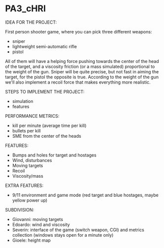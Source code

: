 # PA3_cHRI
IDEA FOR THE PROJECT:

First person shooter game, where you can pick three different weapons:
- sniper
- lightweight semi-automatic rifle
- pistol

All of them will have a helping force pushing towards the center of the head of the target, and a viscosity friction (or a mass simulated) proportional to the weight of the gun. Sniper will be quite precise, but not fast in aiming the target, for the pistol the opposite is true. According to the weight of the gun we'll also implement a recoil force that makes everything more realistic.

STEPS TO IMPLEMENT THE PROJECT:
- simulation
- features

PERFORMANCE METRICS:
- kill per minute (average time per kill)
- bullets per kill
- SME from the center of the heads

FEATURES:
- Bumps and holes for target and hostages
- Wind, disturbances 
- Moving targets
- Recoil
- Viscosity/mass

EXTRA FEATURES:
- 9/11 environment and game mode (red target and blue hostages, maybe yellow power up)


SUBDIVISION:
- Giovanni: moving targets
- Edoardo: wind and viscosity
- Severin: interface of the game (switch weapon, CGI) and metrics collection (windows stays open for a minute only)
- Gioele: height map
